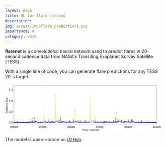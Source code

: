 ```yaml
---
layout: page
title: ML for flare finding
description: 
img: assets/img/flare_predictions.png
importance: 4
category: work
---
```


**flarenet** is a convolutional neural network used to predict flares in 20-second cadence data from NASA's Transiting Exoplanet Survey Satellite (TESS).

With a single line of code, you can generate flare predictions for any TESS 20-s target.

<div style="display: flex; align-items: center;">
    <img src="/assets/img/flare_predictions.png" alt="Flare predictions" style="width: 600px;">
</div>

The model is open-source on [GitHub](https://github.com/veraberger/flarenet).
